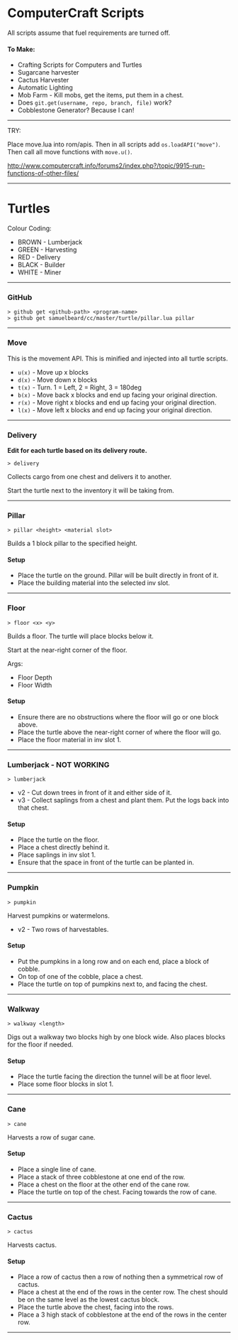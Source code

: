 # ComputerCraft Scripts

All scripts assume that fuel requirements are turned off.

#### To Make:
- Crafting Scripts for Computers and Turtles
- Sugarcane harvester
- Cactus Harvester
- Automatic Lighting
- Mob Farm - Kill mobs, get the items, put them in a chest.
- Does `git.get(username, repo, branch, file)` work?
- Cobblestone Generator? Because I can!

---

TRY:

Place move.lua into rom/apis. Then in all scripts add `os.loadAPI("move")`. Then call all move functions with `move.u()`.

http://www.computercraft.info/forums2/index.php?/topic/9915-run-functions-of-other-files/

---

# Turtles
Colour Coding:
- BROWN - Lumberjack
- GREEN - Harvesting
- RED - Delivery
- BLACK - Builder
- WHITE - Miner

---
### GitHub
```
> github get <github-path> <program-name>
> github get samuelbeard/cc/master/turtle/pillar.lua pillar
```

---
### Move
This is the movement API. This is minified and injected into all turtle scripts.

- `u(x)` - Move up x blocks
- `d(x)` - Move down x blocks
- `t(x)` - Turn. 1 = Left, 2 = Right, 3 = 180deg
- `b(x)` - Move back x blocks and end up facing your original direction.
- `r(x)` - Move right x blocks and end up facing your original direction.
- `l(x)` - Move left x blocks and end up facing your original direction.

---
### Delivery
**Edit for each turtle based on its delivery route.**

```
> delivery
```

Collects cargo from one chest and delivers it to another.

Start the turtle next to the inventory it will be taking from.

---
### Pillar
```
> pillar <height> <material slot>
```
Builds a 1 block pillar to the specified height.

#### Setup
- Place the turtle on the ground. Pillar will be built directly in front of it.
- Place the building material into the selected inv slot.

---
### Floor
```
> floor <x> <y>
```
Builds a floor. The turtle will place blocks below it.

Start at the near-right corner of the floor.

Args:
- Floor Depth
- Floor Width

#### Setup
- Ensure there are no obstructions where the floor will go or one block above.
- Place the turtle above the near-right corner of where the floor will go.
- Place the floor material in inv slot 1.

---
### Lumberjack - NOT WORKING
```
> lumberjack
```
- v2 - Cut down trees in front of it and either side of it.
- v3 - Collect saplings from a chest and plant them. Put the logs back into that chest.

#### Setup
- Place the turtle on the floor.
- Place a chest directly behind it.
- Place saplings in inv slot 1.
- Ensure that the space in front of the turtle can be planted in.

---
### Pumpkin
```
> pumpkin
```
Harvest pumpkins or watermelons.
- v2 - Two rows of harvestables.

#### Setup
- Put the pumpkins in a long row and on each end, place a block of cobble.
- On top of one of the cobble, place a chest.
- Place the turtle on top of pumpkins next to, and facing the chest.

---
### Walkway
```
> walkway <length>
```
Digs out a walkway two blocks high by one block wide. Also places blocks for the floor if needed.

#### Setup
- Place the turtle facing the direction the tunnel will be at floor level.
- Place some floor blocks in slot 1.

---
### Cane
```
> cane
```
Harvests a row of sugar cane.

#### Setup
- Place a single line of cane.
- Place a stack of three cobblestone at one end of the row.
- Place a chest on the floor at the other end of the cane row.
- Place the turtle on top of the chest. Facing towards the row of cane.

---
### Cactus
```
> cactus
```
Harvests cactus.

#### Setup
- Place a row of cactus then a row of nothing then a symmetrical row of cactus.
- Place a chest at the end of the rows in the center row. The chest should be on the same level as the lowest cactus block.
- Place the turtle above the chest, facing into the rows.
- Place a 3 high stack of cobblestone at the end of the rows in the center row.

---
<!-- ### Cobblestone Generator
```
cobblestone <side>
```

Mines cobblestone in one spot from a cobblestone generator.

#### Setup
- Place the turtle facing, below or above the location where cobblestone is generated.
- `cobblestone <side>` - `up`, `down`, `front`. -->
